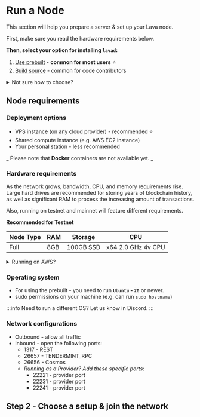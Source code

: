# Run a Node
This section will help you prepare a server & set up your Lava node.

First, make sure you read the hardware requirements below.

**Then, select your option for installing `lavad`:**
1. [Use prebuilt](./lava-node/node-use-prebuilt.md) - **common for most users** ⭐️
2. [Build source](./lava-node/node-build-source.md) - common for code contributors

<details>

<summary>Not sure how to choose?</summary>

:::note Powering Lava? 🌋
- Want to [be a validator](/validator-intro.md)? Use option [1. prebuilt](./lava-node/node-use-prebuilt.md)
- Want to [be a provider](/provider-intro.md)? Use option [1. prebuilt](./lava-node/node-use-prebuilt.md)
:::


:::note Accessing Web3 APIs? ⚡️
- Need access fast? No need for a node, just use the [gateway](/access-apis/gateway-access.md).
- Want full D-access (Decentralized access)? [coming soon](/access-apis/d-access.md).
:::

:::note Open Source contributor?
- Use option [2.Source](/lava-node/node-build-source.md)
:::

</details>

## Node requirements

### Deployment options
- VPS instance (on any cloud provider) - recommended ⭐️
- Shared compute instance (e.g. AWS EC2 instance)
- Your personal station - less recommended

_ Please note that **Docker** containers are not available yet. _

### Hardware requirements

As the network grows, bandwidth, CPU, and memory requirements rise. Large hard drives are recommended for storing years of blockchain history, as well as significant RAM to process the increasing amount of transactions.

Also, running on testnet and mainnet will feature different requirements.

**Recommended for Testnet**

| Node Type     | RAM                   | Storage       | CPU
| -----------   | --------------------- | -----------   | ---
| Full          | 8GB                   | 100GB SSD          | x64 2.0 GHz 4v CPU 

<details>
<summary>Running on AWS?</summary>

Settings:

- Minimum `Instance Type` - **`c4.xlarge`**
- `Configure storage` - **`GP2 drive`**

</details>

### Operating system
- For using the prebuilt - you need to run **`Ubuntu` - `20`** or newer.
- sudo permissions on your machine (e.g. can run `sudo hostname`)

:::info
Need to run a different OS? Let us know in Discord.
:::

### Network configurations
- Outbound - allow all traffic
- Inbound - open the following ports:
    - 1317 - REST
    - 26657 - TENDERMINT_RPC
    - 26656 - Cosmos
    - *Running as a Provider? Add these specific ports*:
        - 22221 - provider port
        - 22231 - provider port
        - 22241 - provider port

## Step 2 - Choose a setup & join the network

